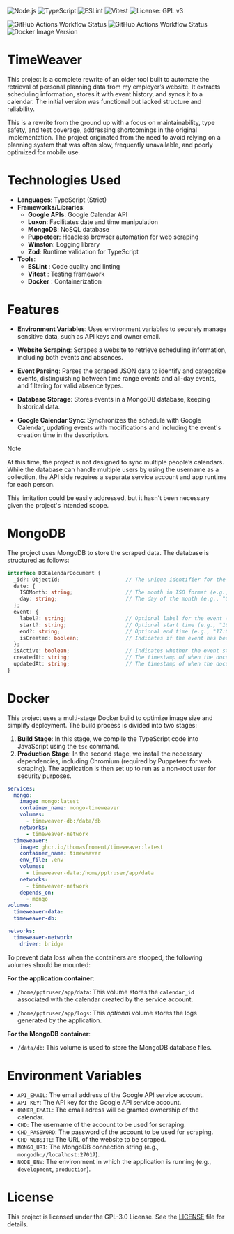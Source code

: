 ![Node.js](https://img.shields.io/badge/Node.js-22.x.x-brightgreen)
![TypeScript](https://img.shields.io/badge/TypeScript-5.8.3-3178c6)
![ESLint](https://img.shields.io/badge/ESLint-Enabled-purple)
![Vitest](https://img.shields.io/badge/Tested_with-Vitest-cc317c)
![License: GPL v3](https://img.shields.io/badge/License-GPLv3-blue.svg)

![GitHub Actions Workflow Status](https://img.shields.io/github/actions/workflow/status/ThomasFroment/TimeWeaver/compile.yml?branch=master&label=Build)
![GitHub Actions Workflow Status](https://img.shields.io/github/actions/workflow/status/ThomasFroment/TimeWeaver/vitest.yml?branch=master&label=Vitest)
![Docker Image Version](https://img.shields.io/github/v/release/ThomasFroment/TimeWeaver?logo=docker&label=docker&color=blue)

# TimeWeaver

This project is a complete rewrite of an older tool built to automate the retrieval of personal planning data from my employer’s website. It extracts scheduling information, stores it with event history, and syncs it to a calendar. The initial version was functional but lacked structure and reliability.

This is a rewrite from the ground up with a focus on maintainability, type safety, and test coverage, addressing shortcomings in the original implementation.  The project originated from the need to avoid relying on a planning system that was often slow, frequently unavailable, and poorly optimized for mobile use.

# Technologies Used

- **Languages**: TypeScript (Strict)
- **Frameworks/Libraries**:
    - **Google APIs**: Google Calendar API
    - **Luxon**: Facilitates date and time manipulation
    - **MongoDB**: NoSQL database
    - **Puppeteer**: Headless browser automation for web scraping
    - **Winston**: Logging library
    - **Zod**: Runtime validation for TypeScript
- **Tools**:
    - **ESLint** : Code quality and linting
    - **Vitest** : Testing framework
    - **Docker** : Containerization

# Features

- **Environment Variables**: Uses environment variables to securely manage sensitive data, such as API keys and owner email.

- **Website Scraping**: Scrapes a website to retrieve scheduling information, including both events and absences.

- **Event Parsing**: Parses the scraped JSON data to identify and categorize events, distinguishing between time range events and all-day events, and filtering for valid absence types.

- **Database Storage**: Stores events in a MongoDB database, keeping historical data.

- **Google Calendar Sync**: Synchronizes the schedule with Google Calendar, updating events with modifications and including the event's creation time in the description.

> [!NOTE]
> At this time, the project is not designed to sync multiple people’s calendars. While the database can handle multiple users by using the username as a collection, the API side requires a separate service account and app runtime for each person.
>
> This limitation could be easily addressed, but it hasn't been necessary given the project's intended scope.

# MongoDB

The project uses MongoDB to store the scraped data. The database is structured as follows:

```typescript
interface DBCalendarDocument {
  _id?: ObjectId;                     // The unique identifier for the document (automatically generated by MongoDB)
  date: {
    ISOMonth: string;                 // The month in ISO format (e.g., "2023-10")
    day: string;                      // The day of the month (e.g., "08")
  };
  event: {
    label?: string;                   // Optional label for the event (e.g., "ABSINJH")
    start?: string;                   // Optional start time (e.g., "16:00")
    end?: string;                     // Optional end time (e.g., "17:00")
    isCreated: boolean;               // Indicates if the event has been created in the calendar (true/false)
  };
  isActive: boolean;                  // Indicates whether the event still exists on the website (true/false)
  createdAt: string;                  // The timestamp of when the document was created
  updatedAt: string;                  // The timestamp of when the document was last updated
}
```

# Docker

This project uses a multi-stage Docker build to optimize image size and simplify deployment. The build process is divided into two stages:

1. **Build Stage**: In this stage, we compile the TypeScript code into JavaScript using the `tsc` command.
2. **Production Stage**: In the second stage, we install the necessary dependencies, including Chromium (required by Puppeteer for web scraping). The application is then set up to run as a non-root user for security purposes.

```yaml
services:
  mongo:
    image: mongo:latest
    container_name: mongo-timeweaver
    volumes:
      - timeweaver-db:/data/db
    networks:
      - timeweaver-network
  timeweaver:
    image: ghcr.io/thomasfroment/timeweaver:latest
    container_name: timeweaver
    env_file: .env
    volumes:
      - timeweaver-data:/home/pptruser/app/data
    networks:
      - timeweaver-network
    depends_on:
      - mongo
volumes:
  timeweaver-data:
  timeweaver-db:

networks:
  timeweaver-network:
    driver: bridge
```

To prevent data loss when the containers are stopped, the following volumes should be mounted:

**For the application container**:

- `/home/pptruser/app/data`: This volume stores the `calendar_id` associated with the calendar created by the service account.

- `/home/pptruser/app/logs`: This *optional* volume stores the logs generated by the application.

**For the MongoDB container**:

- `/data/db`: This volume is used to store the MongoDB database files.

# Environment Variables

- `API_EMAIL`: The email address of the Google API service account.
- `API_KEY`: The API key for the Google API service account.
- `OWNER_EMAIL`: The email adress will be granted ownership of the calendar.
- `CHD`: The username of the account to be used for scraping.
- `CHD_PASSWORD`: The password of the account to be used for scraping.
- `CHD_WEBSITE`: The URL of the website to be scraped.
- `MONGO_URI`: The MongoDB connection string (e.g., `mongodb://localhost:27017`).
- `NODE_ENV`: The environment in which the application is running (e.g., `development`, `production`).

# License

This project is licensed under the GPL-3.0 License. See the [LICENSE](LICENSE.md) file for details.